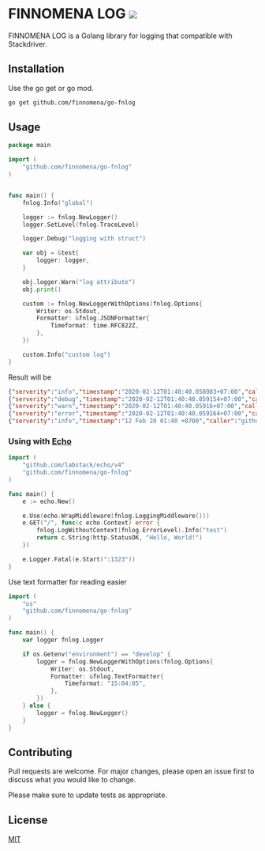 # FINNOMENA LOG <img src="https://img.shields.io/github/license/finnomena/go-fnlog">

FINNOMENA LOG is a Golang library for logging that compatible with Stackdriver.

## Installation

Use the go get or go mod.

```bash
go get github.com/finnomena/go-fnlog
```

## Usage

```go
package main

import (
	"github.com/finnomena/go-fnlog"
)


func main() {
	fnlog.Info("global")

	logger := fnlog.NewLogger()
	logger.SetLevel(fnlog.TraceLevel)

	logger.Debug("logging with struct")

	var obj = &test{
		logger: logger,
	}

	obj.logger.Warn("log attribute")
	obj.print()

	custom := fnlog.NewLoggerWithOptions(fnlog.Options{
		Writer: os.Stdout,
		Formatter: &fnlog.JSONFormatter{
			Timeformat: time.RFC822Z,
		},
	})

	custom.Info("custom log")
}

```

Result will be

```json
{"serverity":"info","timestamp":"2020-02-12T01:40:40.058983+07:00","caller":"github.com/finnomena/go-fnlog.(*standard).print","message":"global"}
{"serverity":"debug","timestamp":"2020-02-12T01:40:40.059154+07:00","caller":"github.com/finnomena/go-fnlog.(*standard).print","message":"logging with struct"}
{"serverity":"warn","timestamp":"2020-02-12T01:40:40.05916+07:00","caller":"github.com/finnomena/go-fnlog.(*standard).print","message":"log attribute"}
{"serverity":"error","timestamp":"2020-02-12T01:40:40.059164+07:00","caller":"github.com/finnomena/go-fnlog.(*standard).print","message":"log with method"}
{"serverity":"info","timestamp":"12 Feb 20 01:40 +0700","caller":"github.com/finnomena/go-fnlog.(*standard).print","message":"custom log"}
```

### Using with [Echo](https://echo.labstack.com/)

```go
import (
    "github.com/labstack/echo/v4"
    "github.com/finnomena/go-fnlog"
)

func main() {
    e := echo.New()

    e.Use(echo.WrapMiddleware(fnlog.LoggingMiddleware()))
    e.GET("/", func(c echo.Context) error {
        fnlog.LogWithoutContext(fnlog.ErrorLevel).Info("test")
        return c.String(http.StatusOK, "Hello, World!")
    })

    e.Logger.Fatal(e.Start(":1323"))
}
```

Use text formatter for reading easier

```go
import (
	"os"
	"github.com/finnomena/go-fnlog"
)

func main() {
	var logger fnlog.Logger

    if os.Getenv("environment") == "develop" {
		logger = fnlog.NewLoggerWithOptions(fnlog.Options{
			Writer: os.Stdout,
			Formatter: &fnlog.TextFormatter{
				Timeformat: "15:04:05",
			},
		})
	} else {
		logger = fnlog.NewLogger()
	}
}
```


## Contributing
Pull requests are welcome. For major changes, please open an issue first to discuss what you would like to change.

Please make sure to update tests as appropriate.

## License
[MIT](https://choosealicense.com/licenses/mit/)